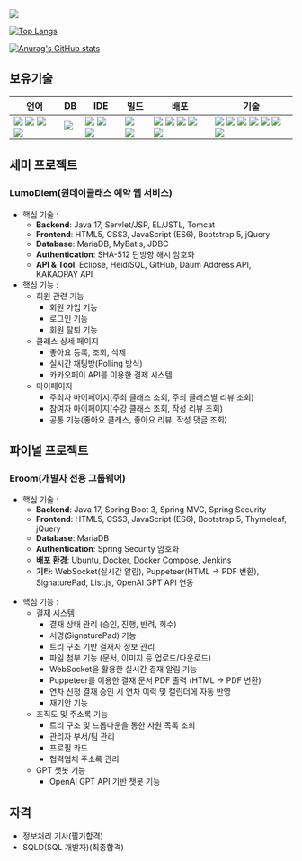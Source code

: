 
<img src="https://capsule-render.vercel.app/api?type=waving&color=timeGradient&height=200&section=header&animation=fadeIn&fontAlignY=40&text=안녕하세요.%20강성관입니다.&fontSize=60" />

[![Top Langs](https://github-readme-stats.vercel.app/api/top-langs/?username=devkskg)](https://github.com/anuraghazra/github-readme-stats)

[![Anurag's GitHub stats](https://github-readme-stats.vercel.app/api?username=devkskg&theme=merko&theme=transparent)](https://github.com/anuraghazra/github-readme-stats)

## 보유기술
| 언어 | DB | IDE | 빌드 | 배포 | 기술 |
| --- | --- | --- | --- | --- | --- |
|<img src="https://img.shields.io/badge/java-%23ED8B00.svg?style=flat-square&logo=openjdk&logoColor=white">&nbsp;<img src="https://img.shields.io/badge/html5-%23E34F26.svg?style=flat-square&logo=html5&logoColor=white">&nbsp;<img src="https://img.shields.io/badge/css3-%231572B6.svg?style=flat-square&logo=css3&logoColor=white">&nbsp;<img src="https://img.shields.io/badge/javascript-%23323330.svg?style=flat-square&logo=javascript&logoColor=%23F7DF1E">|<img src="https://img.shields.io/badge/MariaDB-003545?style=flat-square&logo=mariadb&logoColor=white">&nbsp;|<img src="https://img.shields.io/badge/IntelliJIDEA-000000.svg?style=flat-square&logo=intellij-idea&logoColor=white">&nbsp;<img src="https://img.shields.io/badge/Eclipse-FE7A16.svg?style=flat-square&logo=Eclipse&logoColor=white">&nbsp;<img src="https://img.shields.io/badge/Visual%20Studio%20Code-0078d7.svg?style=flat-square&logo=visual-studio-code&logoColor=white">|<img src="https://img.shields.io/badge/Apache%20Maven-C71A36?style=flat-square&logo=Apache%20Maven&logoColor=white">&nbsp;<img src="https://img.shields.io/badge/Gradle-02303A.svg?style=flat-square&logo=Gradle&logoColor=white">|<img src="https://img.shields.io/badge/apache%20tomcat-%23F8DC75.svg?style=flat-square&logo=apache-tomcat&logoColor=black">&nbsp;<img src="https://img.shields.io/badge/AWS-%23FF9900.svg?style=flat-square&logo=amazon-aws&logoColor=white">&nbsp;<img src="https://img.shields.io/badge/docker-%230db7ed.svg?style=flat-square&logo=docker&logoColor=white">&nbsp;<img src="https://img.shields.io/badge/jenkins-%232C5263.svg?style=flat-square&logo=jenkins&logoColor=white">&nbsp;<img src="https://img.shields.io/badge/github-%23121011.svg?style=flat-square&logo=github&logoColor=white">|<img src="https://img.shields.io/badge/spring-%236DB33F.svg?style=flat-square&logo=spring&logoColor=white">&nbsp;<img src="https://img.shields.io/badge/spring%20boot-%236DB33F.svg?style=flat-square&logo=springboot&logoColor=white">&nbsp;<img src="https://img.shields.io/badge/Mybatis-181717.svg?style=flat-square&logo=Mybatis&logoColor=white">&nbsp;<img src="https://img.shields.io/badge/jquery-%230769AD.svg?style=flat-square&logo=jquery&logoColor=white">&nbsp;<img src="https://img.shields.io/badge/bootstrap-%238511FA.svg?style=flat-square&logo=bootstrap&logoColor=white">&nbsp;<img src="https://img.shields.io/badge/JSP-3776AB.svg?style=flat-square&logo=JSP&logoColor=white">&nbsp;<img src="https://img.shields.io/badge/JSON-3776AB.svg?style=flat-square&logo=JSON&logoColor=white">|

## 세미 프로젝트
### LumoDiem(원데이클래스 예약 웹 서비스)
* 핵심 기술 :
  - **Backend**: Java 17, Servlet/JSP, EL/JSTL, Tomcat
  - **Frontend**: HTML5, CSS3, JavaScript (ES6), Bootstrap 5, jQuery
  - **Database**: MariaDB, MyBatis, JDBC
  - **Authentication**: SHA-512 단방향 해시 암호화
  - **API & Tool**: Eclipse, HeidiSQL, GitHub, Daum Address API, KAKAOPAY API
* 핵심 기능 :
  - 회원 관련 기능
      - 회원 가입 기능
      - 로그인 기능
      - 회원 탈퇴 기능
  - 클래스 상세 페이지
      - 좋아요 등록, 조회, 삭제
      - 실시간 채팅방(Polling 방식)
      - 카카오페이 API를 이용한 결제 시스템
  - 마이페이지
      - 주최자 마이페이지(주최 클래스 조회, 주최 클래스별 리뷰 조회)
      - 참여자 마이페이지(수강 클래스 조회, 작성 리뷰 조회)
      - 공통 기능(좋아요 클래스, 좋아요 리뷰, 작성 댓글 조회)

  
## 파이널 프로젝트
### Eroom(개발자 전용 그룹웨어)
* 핵심 기술 :
  - **Backend**: Java 17, Spring Boot 3, Spring MVC, Spring Security
  - **Frontend**: HTML5, CSS3, JavaScript (ES6), Bootstrap 5, Thymeleaf, jQuery
  - **Database**: MariaDB
  - **Authentication**: Spring Security 암호화
  - **배포 환경**: Ubuntu, Docker, Docker Compose, Jenkins
  - **기타**: WebSocket(실시간 알림), Puppeteer(HTML → PDF 변환), SignaturePad, List.js, OpenAI GPT API 연동

- 핵심 기능 :
  - 결재 시스템
    - 결재 상태 관리 (승인, 진행, 반려, 회수)
    - 서명(SignaturePad) 기능
    - 트리 구조 기반 결재자 정보 관리
    - 파일 첨부 기능 (문서, 이미지 등 업로드/다운로드)
    - WebSocket을 활용한 실시간 결재 알림 기능
    - Puppeteer를 이용한 결재 문서 PDF 출력 (HTML → PDF 변환)
    - 연차 신청 결재 승인 시 연차 이력 및 캘린더에 자동 반영
    - 재기안 기능
  - 조직도 및 주소록 기능
    - 트리 구조 및 드롭다운을 통한 사원 목록 조회
    - 관리자 부서/팀 관리
    - 프로필 카드
    - 협력업체 주소록 관리
  - GPT 챗봇 기능
    - OpenAI GPT API 기반 챗봇 기능


## 자격
* 정보처리 기사(필기합격)
* SQLD(SQL 개발자)(최종합격)
  
